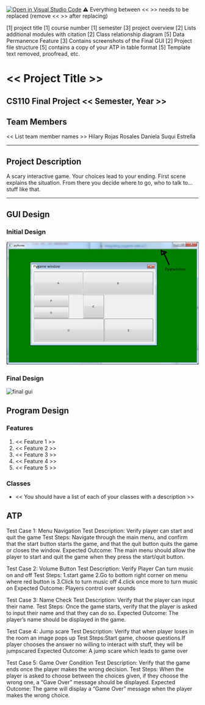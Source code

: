 [![Open in Visual Studio Code](https://classroom.github.com/assets/open-in-vscode-718a45dd9cf7e7f842a935f5ebbe5719a5e09af4491e668f4dbf3b35d5cca122.svg)](https://classroom.github.com/online_ide?assignment_repo_id=12803274&assignment_repo_type=AssignmentRepo)
:warning: Everything between << >> needs to be replaced (remove << >> after replacing)

[1] project title
[1] course number 
[1] semester
[3] project overview
[2] Lists additional modules with citation
[2] Class relationship diagram
[5] Data Permanence Feature
[3] Contains screenshots of the Final GUI
[2] Project file structure
[5] contains a copy of your ATP in table format
[5] Template text removed, proofread, etc.

# << Project Title >>
## CS110 Final Project  << Semester, Year >>

## Team Members

<< List team member names >>
Hilary Rojas Rosales 
Daniela Suqui Estrella
***

## Project Description

A scary interactive game. Your choices lead to your ending. First scene explains the situation. From there you decide where to go, who to talk to... stuff like that.

***    

## GUI Design

### Initial Design

![initial gui](assets/gui.jpg)

### Final Design

![final gui](assets/finalgui.jpg)

## Program Design

### Features

1. << Feature 1 >>
2. << Feature 2 >>
3. << Feature 3 >>
4. << Feature 4 >>
5. << Feature 5 >>

### Classes

- << You should have a list of each of your classes with a description >>

## ATP
Test Case 1: Menu Navigation
Test Description: Verify player can start and quit the game
Test Steps: Navigate through the main menu, and confirm that the start button starts the game, and that the quit button quits the game or closes the window.
Expected Outcome: The main menu should allow the player to start and quit the game when they press the start/quit button.

Test Case 2: Volume Button
Test Description: Verify Player Can turn music on and off
Test Steps:
1.start game
2.Go to bottom right corner on menu where red button is
3.Click to turn music off
4.click once more to turn music on
Expected Outcome: Players control over sounds

Test Case 3: Name Check
Test Description: Verify that the player can input their name.
Test Steps: Once the game starts, verify that the player is asked to input their name and that they can do so.
Expected Outcome: The player’s name should be displayed in the game.

Test Case 4: Jump scare
Test Description: Verify that when player loses in the room an image pops up
Test Steps:Start game, choose questions.If player chooses the answer no willing to interact with stuff, they will be jumpscared
Expected Outcome: A jump scare which leads to game over

Test Case 5: Game Over Condition
Test Description: Verify that the game ends once the player makes the wrong decision.
Test Steps: When the player is asked to choose between the choices given, if they choose the wrong one, a “Gave Over” message should be displayed.
Expected Outcome: The game will display a “Game Over” message when the player makes the wrong choice.


